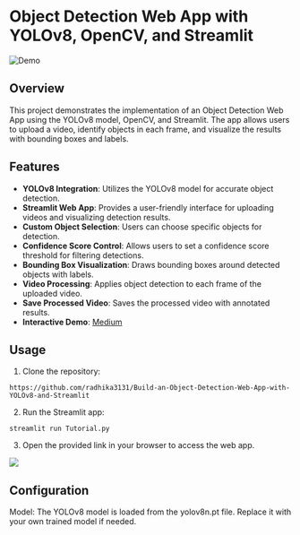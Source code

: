 # Object Detection Web App with YOLOv8, OpenCV, and Streamlit

![Demo](https://github.com/radhika3131/Build-an-Object-Detection-Web-App-with-YOLOv8-and-Streamlit/assets/102825662/3bde145b-b72a-4a0a-bd64-86404e038f73)



## Overview

This project demonstrates the implementation of an Object Detection Web App using the YOLOv8 model, OpenCV, and Streamlit. The app allows users to upload a video, identify objects in each frame, and visualize the results with bounding boxes and labels.

## Features

- **YOLOv8 Integration**: Utilizes the YOLOv8 model for accurate object detection.
- **Streamlit Web App**: Provides a user-friendly interface for uploading videos and visualizing detection results.
- **Custom Object Selection**: Users can choose specific objects for detection.
- **Confidence Score Control**: Allows users to set a confidence score threshold for filtering detections.
- **Bounding Box Visualization**: Draws bounding boxes around detected objects with labels.
- **Video Processing**: Applies object detection to each frame of the uploaded video.
- **Save Processed Video**: Saves the processed video with annotated results.
- **Interactive Demo**: [ Medium ](https://medium.com/@radhikaramsen3131/build-an-object-detection-webapp-with-yolov8-and-streamlit-29dd2d09be26)

## Usage

1. Clone the repository:

```
https://github.com/radhika3131/Build-an-Object-Detection-Web-App-with-YOLOv8-and-Streamlit
```

2. Run the Streamlit app:

```
streamlit run Tutorial.py

```
3. Open the provided link in your browser to access the web app.

![](https://github.com/radhika3131/Build-an-Object-Detection-Web-App-with-YOLOv8-and-Streamlit/assets/102825662/f4e49515-6bd0-4812-861c-f66eb61211e8)




## Configuration
Model: The YOLOv8 model is loaded from the yolov8n.pt file. Replace it with your own trained model if needed.
